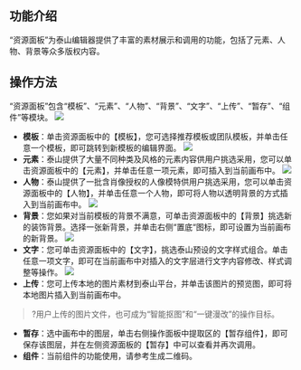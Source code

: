 ## 功能介绍
“资源面板”为泰山编辑器提供了丰富的素材展示和调用的功能，包括了元素、人物、背景等众多版权内容。

## 操作方法
“资源面板”包含“模板”、“元素”、“人物”、“背景”、“文字”、“上传”、“暂存”、“组件”等模块。
![](https://main.qcloudimg.com/raw/07db3e318e37d3540e66bd075be010a0.png)
- **模板**：单击资源面板中的【模板】，您可选择推荐模板或团队模板，并单击任意一个模板，即可跳转到新模板的编辑界面。
![](https://main.qcloudimg.com/raw/00ba1b672ce8a67f0a0be6f69853a064.png)
- **元素**：泰山提供了大量不同种类及风格的元素内容供用户挑选采用，您可以单击资源面板中的【元素】，并单击任意一项元素，即可插入到当前画布中。
![](https://main.qcloudimg.com/raw/49d8621077fd93d4b1066015b7757720.png)
- **人物**：泰山提供了一批含肖像授权的人像模特供用户挑选采用，您可以单击资源面板中的【人物】，并单击任意一个人物，即可将人物以透明背景的方式插入到当前画布中。
![](https://main.qcloudimg.com/raw/3e9e0cf0fcda62cbf888bb4767ddafe3.png)
- **背景**：您如果对当前模板的背景不满意，可单击资源面板中的【背景】挑选新的装饰背景。选择一张新背景，并单击右侧“置底“图标，即可设置为当前画布的新背景。
![](https://main.qcloudimg.com/raw/8d9f6d8c6c7c6e22c0b71f968a60a15b.png)
- **文字**：您可单击资源面板中的【文字】，挑选泰山预设的文字样式组合。单击任意一项文字，即可在当前画布中对插入的文字层进行文字内容修改、样式调整等操作。
![](https://main.qcloudimg.com/raw/810e7078ce0d65ec36513e477fbb4104.png)
- **上传**：您可上传本地的图片素材到泰山平台，并单击该图片的预览图，即可将本地图片插入到当前画布中。
>?用户上传的图片文件，也可成为“智能抠图”和“一键漫改”的操作目标。
- **暂存**：选中画布中的图层，单击右侧操作面板中提取区的【暂存组件】，即可保存该图层，并在左侧资源面板的【暂存】中可以查看并再次调用。
- **组件**：当前组件的功能使用，请参考生成二维码。

